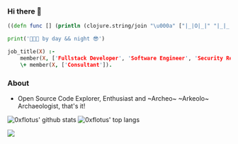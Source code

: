 ### Hi there 👋

```clojure
((defn func [] (println (clojure.string/join "\u000a" ["|_|O|_|" "|_|_|O|" "|O|O|O|"]))))
```

```python
print('👨🏻‍💻 by day && night 😎')
```

```prolog
job_title(X) :-
    member(X, ['Fullstack Developer', 'Software Engineer', 'Security Researcher', 'Data Scientist']),
    \+ member(X, ['Consultant']).
```

### About

- Open Source Code Explorer, Enthusiast and ~Archeo~ ~Arkeolo~ Archaeologist, that's it!


![0xflotus' github stats](https://github-readme-stats.vercel.app/api?username=0xflotus&show_icons=true&title_color=fff&icon_color=79ff97&text_color=9f9f9f&bg_color=151515&count_private=true&include_all_commits=true&layout=compact)
![0xflotus' top langs](https://github-readme-stats.vercel.app/api/top-langs?username=0xflotus&show_icons=true&title_color=fff&icon_color=79ff97&text_color=9f9f9f&bg_color=151515&hide=swift,scss&langs_count=10&layout=compact)

<!--
**0xflotus/0xflotus** is a ✨ _special_ ✨ repository because its `README.md` (this file) appears on your GitHub profile.

Here are some ideas to get you started:

- 🔭 I’m currently working on ...
- 🌱 I’m currently learning ...
- 👯 I’m looking to collaborate on ...
- 🤔 I’m looking for help with ...
- 💬 Ask me about ...
- 📫 How to reach me: ...
- 😄 Pronouns: ...
- ⚡ Fun fact: ...
-->

[![](https://komarev.com/ghpvc/?username=0xflotus&color=green)](https://github.com/0xflotus)
